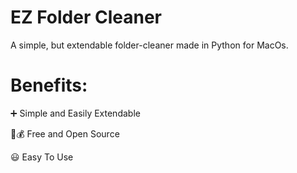 # EZ Folder Cleaner
A simple, but extendable folder-cleaner made in Python for MacOs.
# Benefits:
➕ Simple and Easily Extendable

🚫💰 Free and Open Source

😃 Easy To Use
